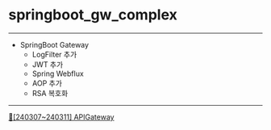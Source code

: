 # springboot_gw_complex

***

- SpringBoot Gateway 
  - LogFilter 추가
  - JWT 추가
  - Spring Webflux 
  - AOP 추가
  - RSA 복호화
  
***

[📝[240307~240311] APIGateway](https://www.notion.so/heewon00/240229-SpringBoot2-a2dc306a05d54617934951590d7ed8e9?pvs=4#40053d171fee4aa1b4c5a6bb041d1cd9)   
